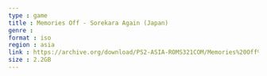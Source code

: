 ```yaml
---
type : game
title : Memories Off - Sorekara Again (Japan)
genre : 
format : iso
region : asia
link : https://archive.org/download/PS2-ASIA-ROMS321COM/Memories%20Off%20-%20Sorekara%20Again%20%28Japan%29.7z
size : 2.2GB
---
```

